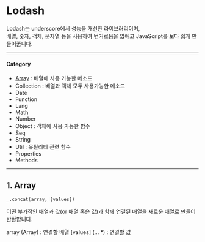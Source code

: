 # Lodash
Lodash는 underscore에서 성능을 개선한 라이브러리이며,  
배열, 숫자, 객체, 문자열 등을 사용하여 번거로움을 없애고 JavaScript를 보다 쉽게 만들어줍니다.

---

#### Category
- [Array](#1-Array) : 배열에 사용 가능한 메소드
- Collection : 배열과 객체 모두 사용가능한 메소드
- Date
- Function
- Lang
- Math
- Number
- Object : 객체에 사용 가능한 함수
- Seq
- String
- Util : 유틸리티 관련 함수
- Properties
- Methods

---

## 1. Array  

`_.concat(array, [values])`

어떤 부가적인 배열과 값(or 배열 혹은 값)과 함께 연결된 배열을 새로운 배열로 만들어 반환합니다.

array (Array) : 연결할 배열
[values] (... *) : 연결할 값


